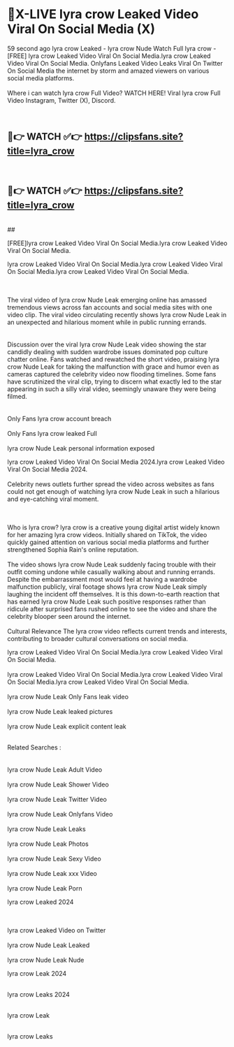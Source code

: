 # 🔴X-LIVE lyra crow Leaked Video Viral On Social Media (X)<br>


59 second ago lyra crow Leaked  - lyra crow Nude  Watch Full lyra crow - [FREE] lyra crow Leaked Video Viral On Social Media.lyra crow Leaked Video Viral On Social Media.   Onlyfans Leaked Video Leaks Viral On Twitter On Social Media the internet by storm and amazed viewers on various social media platforms. <br><br>
Where i can watch lyra crow Full Video? WATCH HERE! Viral lyra crow Full Video Instagram, Twitter (X), Discord. <br>


 <br>

##  🔴👉 WATCH ✅👉  <a href="https://clipsfans.site?title=lyra_crow&ref=git">https://clipsfans.site?title=lyra_crow</a> <br>
  <br>

##  🔴👉 WATCH ✅👉  <a href="https://clipsfans.site?title=lyra_crow&ref=git">https://clipsfans.site?title=lyra_crow</a> <br>
  <br>
  ##



[FREE]lyra crow Leaked Video Viral On Social Media.lyra crow Leaked Video Viral On Social Media. <br>

lyra crow Leaked Video Viral On Social Media.lyra crow Leaked Video Viral On Social Media.lyra crow Leaked Video Viral On Social Media. <br>


  <br>

  <br>
The viral video of lyra crow Nude Leak emerging online has amassed tremendous views across fan accounts and social media sites with one video clip. The viral video circulating recently shows lyra crow Nude Leak in an unexpected and hilarious moment while in public running errands.<br>
<br>


<br>
Discussion over the viral lyra crow Nude Leak video showing the star candidly dealing with sudden wardrobe issues dominated pop culture chatter online. Fans watched and rewatched the short video, praising lyra crow Nude Leak for taking the malfunction with grace and humor even as cameras captured the celebrity video now flooding timelines. Some fans have scrutinized the viral clip, trying to discern what exactly led to the star appearing in such a silly viral video, seemingly unaware they were being filmed.<br>
<br>
<br> 
Only Fans lyra crow account breach<br>
<br>
Only Fans lyra crow leaked Full <br>
<br>
lyra crow Nude Leak personal information exposed<br>

lyra crow Leaked Video Viral On Social Media 2024.lyra crow Leaked Video Viral On Social Media 2024. <br>
<br>
Celebrity news outlets further spread the video across websites as fans could not get enough of watching lyra crow Nude Leak in such a hilarious and eye-catching viral moment.<br>
<br>

<br>
Who is lyra crow? lyra crow is a creative young digital artist widely known for her amazing lyra crow videos. Initially shared on TikTok, the video quickly gained attention on various social media platforms and further strengthened Sophia Rain's online reputation.<br>
<br>
The video shows lyra crow Nude Leak suddenly facing trouble with their outfit coming undone while casually walking about and running errands. Despite the embarrassment most would feel at having a wardrobe malfunction publicly, viral footage shows lyra crow Nude Leak simply laughing the incident off themselves. It is this down-to-earth reaction that has earned lyra crow Nude Leak such positive responses rather than ridicule after surprised fans rushed online to see the video and share the celebrity blooper seen around the internet.<br>
<br>
Cultural Relevance The lyra crow video reflects current trends and interests, contributing to broader cultural conversations on social media.<br>

lyra crow Leaked Video Viral On Social Media.lyra crow Leaked Video Viral On Social Media.<br>
<br>
lyra crow Leaked Video Viral On Social Media.lyra crow Leaked Video Viral On Social Media.lyra crow Leaked Video Viral On Social Media.<br>
<br>
lyra crow Nude Leak Only Fans leak video<br>
<br>
lyra crow Nude Leak leaked pictures<br>
<br>
lyra crow Nude Leak explicit content leak<br>


<br>
Related Searches :<br>
<br>

<br>
lyra crow Nude Leak Adult Video<br>
<br>
lyra crow Nude Leak Shower Video<br>
<br>
lyra crow Nude Leak Twitter Video<br>
<br>
lyra crow Nude Leak Onlyfans Video<br>
<br>
lyra crow Nude Leak Leaks<br>
<br>
lyra crow Nude Leak Photos<br>

<br>
lyra crow Nude Leak Sexy Video<br>
<br>
lyra crow Nude Leak xxx Video<br>
<br>
lyra crow Nude Leak Porn<br>

lyra crow  Leaked 2024 <br> <br>
<br>

lyra crow Leaked Video on Twitter <br>
<br>
lyra crow Nude Leak Leaked<br>
<br>
lyra crow Nude Leak Nude<br>


lyra crow  Leak 2024 <br> <br>



lyra crow  Leaks 2024 <br> <br>



 
lyra crow  Leak<br> <br>



lyra crow  Leaks<br> <br>





</p>




 



</p>










